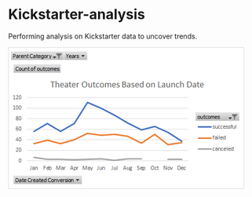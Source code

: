 # Kickstarter-analysis
Performing analysis on Kickstarter data to uncover trends.

![Teater_based_Outcome](Theater_Outcomes_VS_Launch.png)

